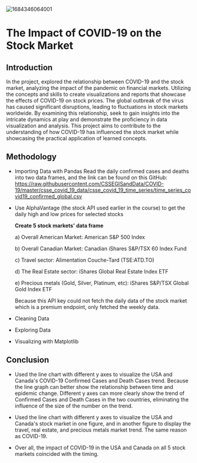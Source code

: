 ![1684346064001](https://github.com/Ze-Michelle-Sun/The-Impact-of-COVID-19-on-the-Stock-Market/assets/110506170/b15c062f-82ee-476e-96d5-973621fe347d)
# The Impact of COVID-19 on the Stock Market

## Introduction
In the project, explored the relationship between COVID-19 and the stock market, analyzing the impact of the pandemic on financial markets. Utilizing the concepts and skills to create visualizations and reports that showcase the effects of COVID-19 on stock prices. The global outbreak of the virus has caused significant disruptions, leading to fluctuations in stock markets worldwide. By examining this relationship, seek to gain insights into the intricate dynamics at play and demonstrate the proficiency in data visualization and analysis. This project aims to contribute to the understanding of how COVID-19 has influenced the stock market while showcasing the practical application of learned concepts.

## Methodology
- Importing Data with Pandas
Read the daily confirmed cases and deaths into two data frames, and the link can be found on this GitHub: https://raw.githubusercontent.com/CSSEGISandData/COVID-19/master/csse_covid_19_data/csse_covid_19_time_series/time_series_covid19_confirmed_global.csv


- Use AlphaVantage (the stock API used earlier in the course) to get the daily high and low prices for selected stocks

    **Create 5 stock markets' data frame**

    a) Overall American Market: American S&P 500 Index

    b) Overall Canadian Market: Canadian iShares S&P/TSX 60 Index Fund

    c) Travel sector: Alimentation Couche-Tard (TSE:ATD.TO)

    d) The Real Estate sector: iShares Global Real Estate Index ETF

    e) Precious metals (Gold, Silver, Platinum, etc): iShares S&P/TSX Global Gold Index ETF

    Because this API key could not fetch the daily data of the stock market which is a premium endpoint, only fetched the weekly data.

- Cleaning Data

- Exploring Data

- Visualizing with Matplotlib

## Conclusion

- Used the line chart with different y axes to visualize the USA and Canada's COVID-19 Confirmed Cases and Death Cases trend. Because the line graph can better show the relationship between time and epidemic change. Different y axes can more clearly show the trend of Confirmed Cases and Death Cases in the two countries, eliminating the influence of the size of the number on the trend.

- Used the line chart with different y axes to visualize the USA and Canada's stock market in one figure, and in another figure to display the travel, real estate, and precious metals market trend. The same reason as COVID-19.

- Over all, the impact of COVID-19 in the USA and Canada on all 5 stock markets coincided with the timing.
